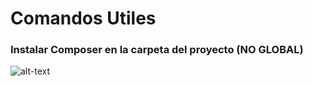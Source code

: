 # Comandos Utiles

### Instalar Composer en la carpeta del proyecto (NO GLOBAL)

![alt-text](https://www.google.com/s2/favicons?domain=https://getcomposer.org/)



